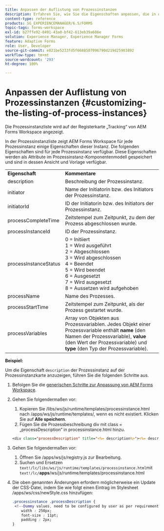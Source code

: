 ```yaml
---
title: Anpassen der Auflistung von Prozessinstanzen
description: Erfahren Sie, wie Sie die Eigenschaften anpassen, die in der Prozessinstanz in AEM Forms Workspace angezeigt werden.
content-type: reference
products: SG_EXPERIENCEMANAGER/6.5/FORMS
topic-tags: forms-workspace
exl-id: b27ffe92-8491-43a0-bf42-613eb39a606e
solution: Experience Manager, Experience Manager Forms
feature: Adaptive Forms
role: User, Developer
source-git-commit: e821be5233fd5f6688507096790d219d25903892
workflow-type: tm+mt
source-wordcount: '293'
ht-degree: 100%

---
```


# Anpassen der Auflistung von Prozessinstanzen {#customizing-the-listing-of-process-instances}

Die Prozessinstanzliste wird auf der Registerkarte „Tracking“ von AEM Forms Workspace angezeigt.

In der Prozessinstanzliste zeigt AEM Forms Workspace für jede Prozessinstanz einige Eigenschaften dieser Instanz. Die folgenden Eigenschaften sind für jede Prozessinstanz verfügbar. Diese Eigenschaften werden als Attribute im Prozessinstanz-Komponentenmodell gespeichert und sind in dessen Ansicht und Vorlage verfügbar.

<table>
 <tbody>
  <tr>
   <td><strong>Eigenschaft</strong></td>
   <td><strong>Kommentare</strong></td>
  </tr>
  <tr>
   <td>description</td>
   <td>Beschreibung der Prozessinstanz.</td>
  </tr>
  <tr>
   <td>initiator</td>
   <td>Name der Initiatorin bzw. des Initiators der Prozessinstanz.</td>
  </tr>
  <tr>
   <td>initiatorId</td>
   <td>ID der Initiatorin bzw. des Initiators der Prozessinstanz.</td>
  </tr>
  <tr>
   <td>processCompleteTime</td>
   <td>Zeitstempel zum Zeitpunkt, zu dem der Prozess abgeschlossen wurde.</td>
  </tr>
  <tr>
   <td>processInstanceId</td>
   <td>ID der Prozessinstanz.</td>
  </tr>
  <tr>
   <td>processInstanceStatus</td>
   <td>0 = Initiiert<br /> 1 = Wird ausgeführt<br /> 2 = Abgeschlossen<br /> 3 = Wird abgeschlossen<br />4 = Beendet<br /> 5 = Wird beendet<br /> 6 = Ausgesetzt<br /> 7 = Wird ausgesetzt<br /> 8 = Aussetzen wird aufgehoben</td>
  </tr>
  <tr>
   <td>processName</td>
   <td>Name des Prozesses.</td>
  </tr>
  <tr>
   <td>processStartTime</td>
   <td>Zeitstempel zum Zeitpunkt, als der Prozess gestartet wurde.</td>
  </tr>
  <tr>
   <td>processVariables</td>
   <td>Array von Objekten aus Prozessvariablen. Jedes Objekt einer Prozessvariable enthält <strong>name</strong> (den Namen der Prozessvariable), <strong>value</strong> (den Wert der Prozessvariable) und <strong>type</strong> (den Typ der Prozessvariable).</td>
  </tr>
 </tbody>
</table>

**Beispiel:**

Um die Eigenschaft `description` der Prozessinstanz auf der Prozessinstanzkarte anzuzeigen, führen Sie die folgenden Schritte aus.

1. Befolgen Sie die [generischen Schritte zur Anpassung von AEM Forms Workspace](/help/forms/using/generic-steps-html-workspace-customization.md).
1. Gehen Sie folgendermaßen vor:

   1. Kopieren Sie /libs/ws/js/runtime/templates/processinstance.html nach /apps/ws/js/runtime/templates/, wenn es nicht existiert. Klicken Sie auf **Alle speichern**.
   1. Fügen Sie die Prozessbeschreibung div mit class = „processDescription“ in processinstance.html hinzu.

   ```jsp
   <div class="processDescription" title="<%= description%>"><%= description%></div>
   ```

1. Gehen Sie folgendermaßen vor:

   1. Öffnen Sie /apps/ws/js/registry.js zur Bearbeitung.
   1. Suchen und Ersetzen `text!/lc/libs/ws/js/runtime/templates/processinstance.html`mit `text!/lc/`**apps**/ws/js/runtime/templates/processinstance.html

1. Die oben genannten Änderungen erfordern möglicherweise ein Update der CSS-Datei, indem Sie wie folgt einen Eintrag im Stylesheet /apps/ws/css/newStyle.css hinzufügen:

   ```css
   .processinstance .processDescription {
    <!--Dummy values, need to be configured by user as per requirement and user can add or delete any property depending upon requirement-->
       width : 250px;
       font-size : 11pt;
       padding : 2px;
   }
   ```
